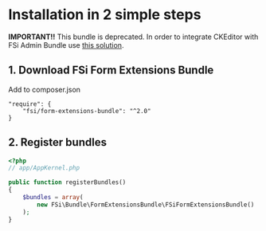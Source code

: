 # Installation in 2 simple steps

**IMPORTANT!!** This bundle is deprecated. In order to integrate CKEditor with FSi Admin Bundle use [this solution](https://github.com/fsi-open/resource-repository-bundle/blob/master/Resources/docs/ckeditor.md).


## 1. Download FSi Form Extensions Bundle

Add to composer.json

```
"require": {
    "fsi/form-extensions-bundle": "^2.0"
}
```

## 2. Register bundles

```php
<?php
// app/AppKernel.php

public function registerBundles()
{
    $bundles = array(
        new FSi\Bundle\FormExtensionsBundle\FSiFormExtensionsBundle()
    );
}
```
